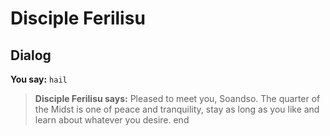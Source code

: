 # Disciple Ferilisu


## Dialog

**You say:** `hail`



>**Disciple Ferilisu says:** Pleased to meet you, Soandso.  The quarter of the Midst is one of peace and tranquility, stay as long as you like and learn about whatever you desire.
end
